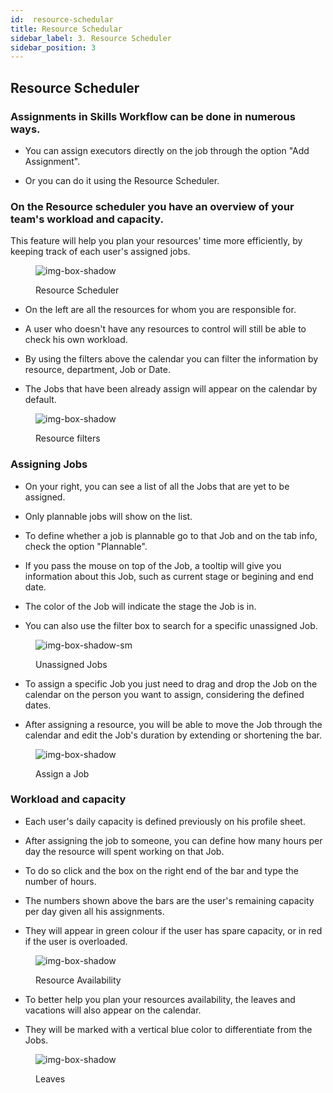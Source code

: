```yaml
---
id:  resource-schedular
title: Resource Schedular
sidebar_label: 3. Resource Scheduler
sidebar_position: 3
---
```


## Resource Scheduler

### Assignments in Skills Workflow can be done in numerous ways.

- You can assign executors directly on the job through the option "Add Assignment".

- Or you can do it using the Resource Scheduler.

### On the Resource scheduler you have an overview of your team's workload and capacity.

This feature will help you plan your resources' time more efficiently, by keeping track of each user's assigned jobs.

<figure>

![img-box-shadow](/img/university/project-management/project-management-lesson3-1.png)
<figcaption>Resource Scheduler</figcaption>
</figure>

- On the left are all the resources for whom you are responsible for.

- A user who doesn't have any resources to control will still be able to check his own workload.

- By using the filters above the calendar you can filter the information by resource, department, Job or Date.

- The Jobs that have been already assign will appear on the calendar by default.

<figure>

![img-box-shadow](/img/university/project-management/project-management-lesson3-2.png)
<figcaption>Resource filters</figcaption>
</figure>

### Assigning Jobs

- On your right, you can see a list of all the Jobs that are yet to be assigned.

- Only plannable jobs will show on the list.

- To define whether a job is plannable go to that Job and on the tab info, check the option "Plannable".

- If you pass the mouse on top of the Job, a tooltip will give you information about this Job, such as current stage or begining and end date.

- The color of the Job will indicate the stage the Job is in.

- You can also use the filter box to search for a specific unassigned Job.

<figure>

![img-box-shadow-sm](/img/university/project-management/project-management-lesson3-3.png)
<figcaption>Unassigned Jobs</figcaption>
</figure>

- To assign a specific Job you just need to drag and drop the Job on the calendar on the person you want to assign, considering the defined dates.

- After assigning a resource, you will be able to move the Job through the calendar and edit the Job's duration by extending or shortening the bar.

<figure>

![img-box-shadow](/img/university/project-management/project-management-lesson3-4.png)
<figcaption>Assign a Job</figcaption>
</figure>

### Workload and capacity

- Each user's daily capacity is defined previously on his profile sheet.

- After assigning the job to someone, you can define how many hours per day the resource will spent working on that Job.

- To do so click and the box on the right end of the bar and type the number of hours.

- The numbers shown above the bars are the user's remaining capacity per day given all his assignments.

- They will appear in green colour if the user has spare capacity, or in red if the user is overloaded.

<figure>

![img-box-shadow](/img/university/project-management/project-management-lesson3-5.png)
<figcaption>Resource Availability</figcaption>
</figure>

- To better help you plan your resources availability, the leaves and vacations will also appear on the calendar.

- They will be marked with a vertical blue color to differentiate from the Jobs.

<figure>

![img-box-shadow](/img/university/project-management/project-management-lesson3-5.png)
<figcaption>Leaves</figcaption>
</figure>
